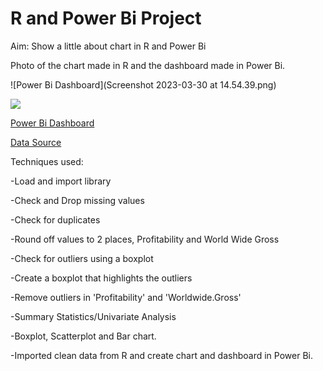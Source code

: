 # R and Power Bi Project
Aim: Show a little about chart in R and Power Bi

Photo of the chart made in R and the dashboard made in Power Bi.


![Power Bi Dashboard](Screenshot 2023-03-30 at 14.54.39.png)



![](https://github.com/GustavoBraido/R-and-Power-Bi-Project/blob/main/Screenshot%202023-03-30%20at%2014.54.39.png?raw=true)







[Power Bi Dashboard](https://app.powerbi.com/links/R97PAMmS__?ctid=6efd0f20-57c8-4447-b53f-00d4992ca50b&pbi_source=linkShare&bookmarkGuid=0a379dea-8433-4c81-8cee-1a1080a31087)

[Data Source](https://public.tableau.com/app/sample-data/HollywoodsMostProfitableStories.csv)

Techniques used:

-Load and import library

-Check and Drop missing values

-Check for duplicates

-Round off values to 2 places, Profitability and World Wide Gross

-Check for outliers using a boxplot

-Create a boxplot that highlights the outliers

-Remove outliers in 'Profitability' and 'Worldwide.Gross'

-Summary Statistics/Univariate Analysis

-Boxplot, Scatterplot and Bar chart.

-Imported clean data from R and create chart and dashboard in Power Bi.

